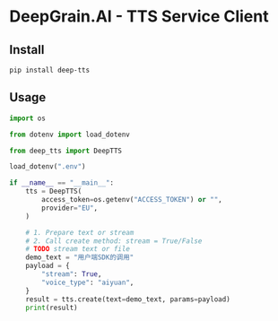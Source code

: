 # DeepGrain.AI - TTS Service Client

## Install

`pip install deep-tts`

## Usage

```python
import os

from dotenv import load_dotenv

from deep_tts import DeepTTS

load_dotenv(".env")

if __name__ == "__main__":
    tts = DeepTTS(
        access_token=os.getenv("ACCESS_TOKEN") or "",
        provider="EU",
    )

    # 1. Prepare text or stream
    # 2. Call create method: stream = True/False
    # TODO stream text or file
    demo_text = "用户端SDK的调用"
    payload = {
        "stream": True,
        "voice_type": "aiyuan",
    }
    result = tts.create(text=demo_text, params=payload)
    print(result)


```
